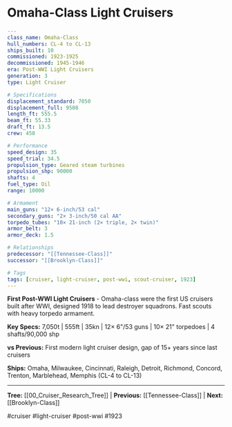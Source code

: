 # Omaha-Class Light Cruisers

```yaml
---
class_name: Omaha-Class
hull_numbers: CL-4 to CL-13
ships_built: 10
commissioned: 1923-1925
decommissioned: 1945-1946
era: Post-WWI Light Cruisers
generation: 3
type: Light Cruiser

# Specifications
displacement_standard: 7050
displacement_full: 9508
length_ft: 555.5
beam_ft: 55.33
draft_ft: 13.5
crew: 458

# Performance
speed_design: 35
speed_trial: 34.5
propulsion_type: Geared steam turbines
propulsion_shp: 90000
shafts: 4
fuel_type: Oil
range: 10000

# Armament
main_guns: "12× 6-inch/53 cal"
secondary_guns: "2× 3-inch/50 cal AA"
torpedo_tubes: "10× 21-inch (2× triple, 2× twin)"
armor_belt: 3
armor_deck: 1.5

# Relationships
predecessor: "[[Tennessee-Class]]"
successor: "[[Brooklyn-Class]]"

# Tags
tags: [cruiser, light-cruiser, post-wwi, scout-cruiser, 1923]
---
```

**First Post-WWI Light Cruisers** - Omaha-class were the first US cruisers built after WWI, designed 1918 to lead destroyer squadrons. Fast scouts with heavy torpedo armament.

**Key Specs:** 7,050t | 555ft | 35kn | 12× 6"/53 guns | 10× 21" torpedoes | 4 shafts/90,000 shp

**vs Previous:** First modern light cruiser design, gap of 15+ years since last cruisers

**Ships:** Omaha, Milwaukee, Cincinnati, Raleigh, Detroit, Richmond, Concord, Trenton, Marblehead, Memphis (CL-4 to CL-13)

---
**Tree:** [[00_Cruiser_Research_Tree]] | **Previous:** [[Tennessee-Class]] | **Next:** [[Brooklyn-Class]]

#cruiser #light-cruiser #post-wwi #1923

